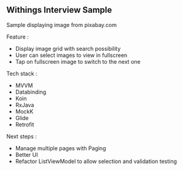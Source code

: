 Withings Interview Sample
---------
Sample displaying image from pixabay.com

Feature :
* Display image grid with search possibility
* User can select images to view in fullscreen
* Tap on fullscreen image to switch to the next one

Tech stack :
 * MVVM
 * Databinding
 * Koin
 * RxJava
 * MockK
 * Glide
 * Retrofit
 
 Next steps :
 * Manage multiple pages with Paging
 * Better UI
 * Refactor ListViewModel to allow selection and validation testing
